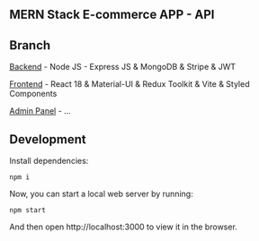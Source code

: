 ## MERN Stack E-commerce APP - API

## Branch
[Backend](https://github.com/fulutas/mern-ecommerce/tree/main) - Node JS - Express JS & MongoDB & Stripe & JWT


[Frontend](https://github.com/fulutas/mern-ecommerce/tree/client) - React 18 & Material-UI & Redux Toolkit & Vite & Styled Components


[Admin Panel](https://github.com/fulutas/mern-ecommerce/tree/admin-panel) - ...

## Development

Install dependencies:

```
npm i
```

Now, you can start a local web server by running:

```
npm start
```

And then open http://localhost:3000 to view it in the browser.

